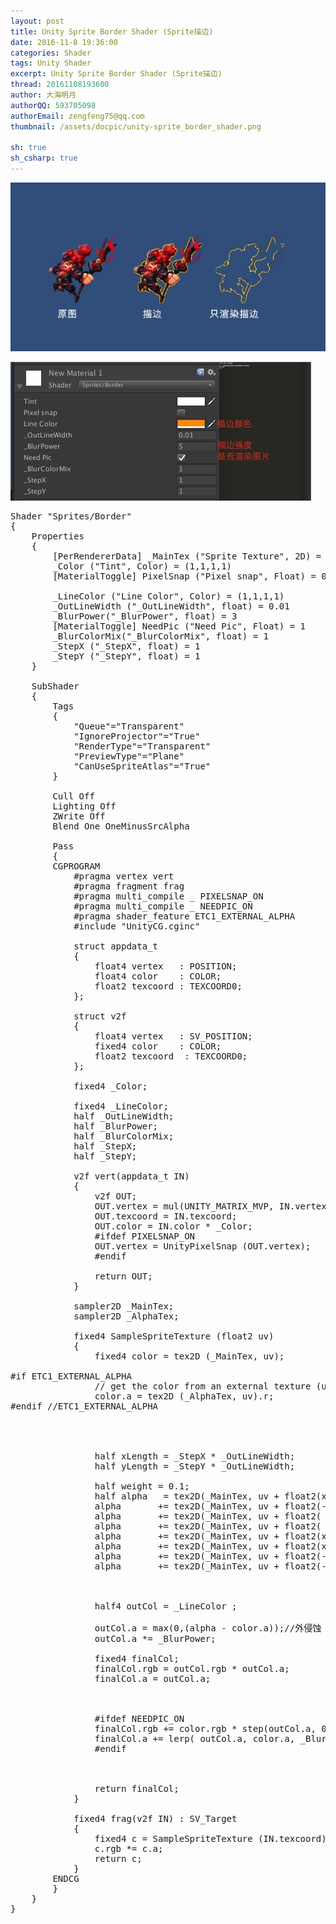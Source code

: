 ```yaml
---
layout: post
title: Unity Sprite Border Shader (Sprite描边)
date: 2016-11-8 19:36:00
categories: Shader
tags: Unity Shader
excerpt: Unity Sprite Border Shader (Sprite描边)
thread: 20161108193600
author: 大海明月
authorQQ: 593705098
authorEmail: zengfeng75@qq.com
thumbnail: /assets/docpic/unity-sprite_border_shader.png

sh: true
sh_csharp: true
---
```


<p>
	<img src="/assets/docpic/unity-sprite_border_shader.png" />
</p>

<p>
	<img src="/assets/docpic/unity-sprite_border_shader2.png" />
</p>

<pre class="brush: csharp; ">
Shader "Sprites/Border"
{
	Properties
	{
		[PerRendererData] _MainTex ("Sprite Texture", 2D) = "white" {}
		_Color ("Tint", Color) = (1,1,1,1)
		[MaterialToggle] PixelSnap ("Pixel snap", Float) = 0

		_LineColor ("Line Color", Color) = (1,1,1,1)
		_OutLineWidth ("_OutLineWidth", float) = 0.01
		_BlurPower("_BlurPower", float) = 3
		[MaterialToggle] NeedPic ("Need Pic", Float) = 1
		_BlurColorMix("_BlurColorMix", float) = 1
		_StepX ("_StepX", float) = 1
		_StepY ("_StepY", float) = 1
	}

	SubShader
	{
		Tags
		{ 
			"Queue"="Transparent" 
			"IgnoreProjector"="True" 
			"RenderType"="Transparent" 
			"PreviewType"="Plane"
			"CanUseSpriteAtlas"="True"
		}

		Cull Off
		Lighting Off
		ZWrite Off
		Blend One OneMinusSrcAlpha

		Pass
		{
		CGPROGRAM
			#pragma vertex vert
			#pragma fragment frag
			#pragma multi_compile _ PIXELSNAP_ON
			#pragma multi_compile _ NEEDPIC_ON
			#pragma shader_feature ETC1_EXTERNAL_ALPHA
			#include "UnityCG.cginc"
			
			struct appdata_t
			{
				float4 vertex   : POSITION;
				float4 color    : COLOR;
				float2 texcoord : TEXCOORD0;
			};

			struct v2f
			{
				float4 vertex   : SV_POSITION;
				fixed4 color    : COLOR;
				float2 texcoord  : TEXCOORD0;
			};
			
			fixed4 _Color;

			fixed4 _LineColor;
			half _OutLineWidth;
			half _BlurPower;
			half _BlurColorMix;
			half _StepX;
			half _StepY;

			v2f vert(appdata_t IN)
			{
				v2f OUT;
				OUT.vertex = mul(UNITY_MATRIX_MVP, IN.vertex);
				OUT.texcoord = IN.texcoord;
				OUT.color = IN.color * _Color;
				#ifdef PIXELSNAP_ON
				OUT.vertex = UnityPixelSnap (OUT.vertex);
				#endif

				return OUT;
			}

			sampler2D _MainTex;
			sampler2D _AlphaTex;

			fixed4 SampleSpriteTexture (float2 uv)
			{
				fixed4 color = tex2D (_MainTex, uv);

#if ETC1_EXTERNAL_ALPHA
				// get the color from an external texture (usecase: Alpha support for ETC1 on android)
				color.a = tex2D (_AlphaTex, uv).r;
#endif //ETC1_EXTERNAL_ALPHA




				half xLength = _StepX * _OutLineWidth;
				half yLength = _StepY * _OutLineWidth;

				half weight = 0.1;
				half alpha 	 = tex2D(_MainTex, uv + float2(xLength , 0)).a 				* weight;
				alpha 		+= tex2D(_MainTex, uv + float2(-xLength , 0)).a 			* weight;
				alpha 		+= tex2D(_MainTex, uv + float2( 0, yLength)).a 				* weight;
				alpha 		+= tex2D(_MainTex, uv + float2( 0, -yLength)).a 			* weight;
				alpha 		+= tex2D(_MainTex, uv + float2(xLength , yLength)).a 		* weight;
				alpha 		+= tex2D(_MainTex, uv + float2(xLength , -yLength)).a 		* weight;
				alpha 		+= tex2D(_MainTex, uv + float2(-xLength , yLength)).a 		* weight;
				alpha 		+= tex2D(_MainTex, uv + float2(-xLength , -yLength)).a 		* weight;



				half4 outCol = _LineColor ;

				outCol.a = max(0,(alpha - color.a));//外侵蚀 
				outCol.a *= _BlurPower;

				fixed4 finalCol;
				finalCol.rgb = outCol.rgb * outCol.a;
				finalCol.a = outCol.a;



				#ifdef NEEDPIC_ON
				finalCol.rgb += color.rgb * step(outCol.a, 0);
				finalCol.a += lerp( outCol.a, color.a, _BlurColorMix);
				#endif



				return finalCol;
			}

			fixed4 frag(v2f IN) : SV_Target
			{
				fixed4 c = SampleSpriteTexture (IN.texcoord) * IN.color;
				c.rgb *= c.a;
				return c;
			}
		ENDCG
		}
	}
}
</pre>
